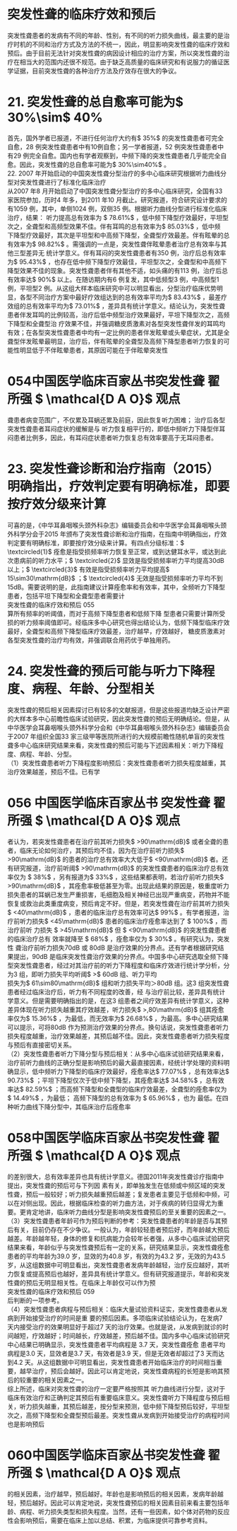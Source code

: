 # 突发性聋的临床疗效和预后  
突发性聋患者的发病有不同的年龄、性别，有不同的听力损失曲线，最主要的是治疗时机的不同和治疗方式及方法的不统一，因此，明显影响突发性聋的临床疗效和预后。由于目前无法针对突发性聋的病因设计相应的治疗方案，所以突发性聋的治疗在相当大的范围内还很不规范。由于缺乏高质量的临床研究和有说服力的循证医学证据，目前突发性聋的各种治疗方法及疗效存在很大的争议。  
# 21. 突发性聋的总自愈率可能为$ 30\%\sim$ 40%  
首先，国外学者已报道，不进行任何治疗大约有$ 35\%$ 的突发性聋患者可完全自愈，28 例突发性聋患者中有10例自愈；另一学者报道，52 例突发性聋患者中有29 例完全自愈。国内也有学者观察到，中频下降的突发性聋患者几乎能完全自愈。因此，突发性聋的总自愈率可能为$ 30\%\sim40\%$ 。  
22. 2007 年开始启动的中国突发性聋分型治疗的多中心临床研究根据听力曲线分型对突发性聋进行了标准化临床治疗  
从2007 年8 月开始启动了中国突发性聋分型治疗的多中心临床研究，全国有33 家医院参加，历时4 年多，到2011 年10 月截止。研究报道，符合研究设计要求的有1059 例，其中，单侧1024 例，双侧35 例。根据听力曲线分型进行标准化临床治疗，结果： 听力提高总有效率为 $ 78.61\%$ ，低中频下降型疗效最好，平坦型次之，全聋型和高频型效果不佳。伴有耳鸣的总有效率为$ 85.03\%$ ，低中频  
下降型疗效最好，其次是平坦型和中高频下降型，全聋型疗效最差。伴有眩晕的总有效率为$ 98.82\%$ 。需强调的一点是，突发性聋伴眩晕患者治疗总有效率与其他三型差异无 统计学意义。伴有耳闷的突发性聋患者有350 例，治疗后总有效率为$ 95.43\%$ ，也存在低中频下降型疗效最佳，平坦型次之，全聋型和中高频下降型效果不佳的现象。突发性聋患者伴有其他不适，如头痛的有113 例，治疗后总有效率达$ 90\%$  以上。在随访期内有6 例复发，其中低频型3 例，中高频型1 例，平坦型2 例。从这组大样本临床研究中可以明显看出，分型治疗临床优势明显，各型不同治疗方案中最好疗效组达到的总有效率平均为$ 83.43\%$ ，最差疗效组的总有效率平均为$ 73.01\%$ ，差异具有统计学意义。结论认为，突发性聋患者伴发耳鸣的比例较高，治疗后低中频型治疗效果最好，平坦下降型次之，高频下降型和全聋型治 疗效果不佳，并强调糖皮质激素对各型突发性聋伴发的耳鸣均有效；在各型突发性聋患者中均有一定比例的患者伴发眩晕或头晕症状，尤其是全聋型伴发眩晕最明显，治疗后，伴有眩晕的全聋型及高频下降型患者听力恢复的可能性明显低于不伴眩晕患者，其原因可能在于伴眩晕突发性  
# 054中国医学临床百家丛书突发性聋 翟所强 $ \mathcal{D A O}$    观点  
聋患者病变范围广，不仅累及耳蜗还累及前庭，因此恢复听力困难； 治疗后各型突发性聋患者耳闷症状的缓解是与 听力恢复相平行的，即低中频听力下降型伴耳闷患者比例多，因此，有耳闷症状患者听力恢复总有效率要高于无耳闷患者。  
# 23. 突发性聋诊断和治疗指南（2015）明确指出，疗效判定要有明确标准，即要按疗效分级来计算  
可喜的是，《中华耳鼻咽喉头颈外科杂志》编辑委员会和中华医学会耳鼻咽喉头颈外科学分会于2015 年颁布了突发性聋诊断和治疗指南，在指南中明确指出，疗效判定要有明确标准，即要按疗效分级来计算。有四点分级标准：$ \textcircled{1}$    痊愈是指受损频率听力恢复至正常，或到达健耳水平，或达到此次患病前的听力水平；$ \textcircled{2}$    显效是指受损频率听力平均提高30dB 以上；$ \textcircled{3}$    有效是指受损频率听力平均提高$ 15\sim30\mathrm{dB}$     ；$ \textcircled{4}$    无效是指受损频率听力平均不到15dB。需要说明的是，此指南建议计算痊愈率和有效率，其中，全频听力下降型患者，包括平坦下降型和全聋型患者需要计  
突发性聋的临床疗效和预后 055  
算所有频率的听阈值，而对于高频下降型患者和低频下降 型患者只需要计算所受损的听力频率阈值即可。经临床多中心研究也得出结论认为，低频下降型临床疗效最好，全聋型和高频下降型临床疗效最差，治疗越早，疗效越好， 糖皮质激素对各型突发性聋的治疗均有效，并强调联合用药优于单独用药。  
# 24. 突发性聋的预后可能与听力下降程度、病程、年龄、分型相关  
突发性聋的预后相关因素探讨已有较多的文献报道，但是这些报道均缺乏设计严密的大样本多中心前瞻性临床试验研究，因此突发性聋的预后无明确结论。但是，从中华医学会耳鼻咽喉头颈外科学分会和《中华耳鼻咽喉头颈外科杂志》编辑委员会于2007 年组织全国33 家三级甲等医院所进行的大规模前瞻性随机单盲的突发性聋多中心临床研究结果来看，突发性聋的预后可能与下述因素相关：听力下降程度、病程、年龄、分型。  
（1）突发性聋患者听力下降程度影响预后：突发性聋患者听力损失程度越重，其治疗效果越差，预后不佳。已有学  
# 056 中国医学临床百家丛书 突发性聋 翟所强 $ \mathcal{D A O}$    观点  
者认为，若突发性聋患者在治疗前其听力损失$ >90\mathrm{dB}$     或者全聋的患者，临床无论如何治疗，其预后均不佳，因为在治疗前听力损失$ >90\mathrm{dB}$     的患者的治疗总有效率大大低于$ <90\mathrm{dB}$     者。还有研究报道，治疗前听阈$ >90\mathrm{dB}$     的突发性聋患者的临床治疗总有效率仅为 $ 38\%$ ，另有报道为$ 33\%$ ，这些结果都表明，若治疗前听力损失$ >90\mathrm{dB}$    ，其痊愈率极低甚至为零。出现此结果的原因是，极重度听力损失患者的耳蜗已发生严重损害，毛细胞及相关神经已出现严重病变，药物并不能恢复或救治此类重度病变，预后肯定不好。但是，若突发性聋在治疗前其听力损失$ <40\mathrm{dB}$    ，患者的临床治疗总有效率可达$ 99\%$ 。有学者报道，治疗前听力损失$ <45\mathrm{dB}$      患者的临床治疗痊愈率达到了 $ 100\%$  ，而治疗前听 力损失 $ >45\mathrm{dB}$      但 $ <90\mathrm{dB}$      的突发性聋患者的临床治疗总有 效率就降至 $ 68\%$  ，痊愈率仅为 $ 30\%$  。有研究认为，突发性 聋治疗前听力损失70dB 或 80dB 是治疗效果的分界点。还有学者根据研究结果提出，90dB 是临床突发性聋治疗效果的分界点。中国多中心研究选取全频下降型突发性聋患者，经过对其治疗前的听力下降程度和临床疗效进行统计学分析，分为3 组，即听力损失平均听阈$ >$ 60dB 组、听力平均  
损失为$ 61\sim80\mathrm{dB}$     组和听力损失平均＞80dB 组。这3 组突发性聋患者经过临床治疗后，听力有不同程度的改善，经 与治疗前比较，差异具有统计学意义。但是需要明确指出的是，在这3 组患者之间疗效差异有统计学意义，这种差异体现在听力损失越重其疗效越差，听力损失$ >\,80\mathrm{dB}$    组其痊愈率仅为$ 15.36\%$ ，为最低，而无效率为$ 26.68\%$ ，为最高。多中心研究结果可以提示，可将80dB 作为预测治疗效果的分界点。换句话说，突发性聋患者听力损失程度越重，治疗效果越差，其预后越不佳。因此，突发性聋患者听力损失程度与预后有直接密切关系。  
（2）突发性聋患者听力下降分型与预后相关：从多中心临床试验研究结果来看，治疗前听力曲线的正确分型是影响预后的最大最直接因素，经统计学处理的资料明确显示，低中频听力下降型的临床疗效最好，痊愈率达$ 77.07\%$ ，总有效率达$ 90.73\%$ ；平坦下降型仅次于低中频下降型，其痊愈率达$ 34.58\%$ ，总有效率达$ 82.59\%$ ；而高频下降型和全聋型的临床疗效最差，全聋型的痊愈率仅为 $ 14.49\%$  ，为最低； 高频下降型的总有效率为 $ 65.96\%$  ，也为 最低。在四种听力曲线下降分型中，其临床治疗后痊愈率  
# 058中国医学临床百家丛书突发性聋 翟所强 $ \mathcal{D A O}$    观点  
的差别很大，总有效率差异也具有统计学意义。德国2011年突发性聋诊疗指南中提出，突发性聋的预后可与下列因 素有关，即单独发生在低频或中频区域的突发性聋，预后一般较好；听力损失越重预后越差；复发患者主要见于低频和中频，可以在对侧出现。因此，根据临床检查的听力曲方法，对于疾病的转归显得尤为重要。更肯定地讲，临床听力曲线分型是影响突发性聋预后的至关重要的因素之一。  
（3）突发性聋患者年龄可作为预后判断的参考：突发性聋患者的年龄是否与其预后有关，目前仍存在不少争议。一般认为，年龄较轻患者预后好，而年龄越大预后越差。年龄越年轻，身体的修复和抗病能力会较年长者强，从多中心临床试验研究结果来看，年龄似乎与突发性聋预后有一定的关系，研究结果显示，突发性聋痊愈患者的平均年龄为39.0 岁，显效的为40.8 岁，有效的为43.2 岁，无效的为43.5 岁，从这组数据中可明显看出，突发性聋患者发病年龄越轻，治疗反应越好，其听力恢复或提高预后也越好，差异具有统计学意义。但有研究报道提示，年龄和突发性聋的预后无明显相关性。在临床上年龄仅可以作为预  
突发性聋的临床疗效和预后 059  
后判断的一项参考。  
（4）突发性聋患者病程与预后相关：临床大量试验资料证实，突发性聋患者从发病到开始接受治疗的时间是重 要的预后因素。多项临床试验结论认为，在发病7 天内接受治疗的效果明显好于超过7 天的治疗效果。也就是说，从发病到就诊的时间越短，疗效越好；时间越长，疗效越差，预后越不佳。国内多中心临床试验研究中心结果已明确显示，突发性聋患者平均病程是 3.7  天，突发性聋痊愈 患者平均病程是3.0 天，显效者是3.7 天，有效者是3.9 天，但是无效者却超过了3 天而达到4.2 天。从这组数据中可明显看出，突发性聋患者开始临床治疗的时间相当重要，越早治疗，预后会越好。因此可以肯定地说，突发性聋病程的长短是影响其预后的较重要的相关因素之一。  
综上所述，临床对突发性聋的治疗一定要严格按照其 听力曲线进行分型，这对于临床有效治疗和正确判定其预后有重要临床意义。突发性聋听力下降程度与预后相关，听力损失越重，其预后越差，按分型来预测，低中频下降型预后较好，平坦型次之，高频下降型和全聋型预后最差。突发性聋从发病到开始接受治疗的病程时间也是影响预后  
# 060中国医学临床百家丛书突发性聋 翟所强 $ \mathcal{D A O}$    观点  
的相关因素，治疗越早，预后越好。年龄也是影响预后的相关因素，发病年龄越轻，预后越好。因此可以肯定地说，突发性聋预后的相关因素目前来看主要包括年龄、病程、听力损失类型和损失程度。当然，还有一些因素，如个体对药物的反应性会影响预后，需要在临床上加以总结、积累，为临床提供可靠参考资料。  
